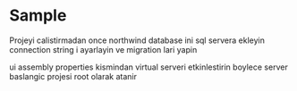 # Sample

Projeyi calistirmadan once northwind database ini sql servera ekleyin
connection string i ayarlayin ve migration lari yapin

ui assembly properties kismindan virtual serveri etkinlestirin boylece
server baslangic projesi root olarak atanir
